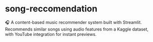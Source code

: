 # song-reccomendation
🎧 A content-based music recommender system built with Streamlit. Recommends similar songs using audio features from a Kaggle dataset, with YouTube integration for instant previews.
